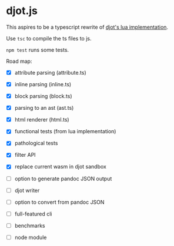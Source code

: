 # djot.js

This aspires to be a typescript rewrite of [djot's
lua implementation](https://github.com/jgm/djot).

Use `tsc` to compile the ts files to js.

`npm test` runs some tests.

Road map:

- [X] attribute parsing (attribute.ts)
- [X] inline parsing (inline.ts)
- [X] block parsing (block.ts)
- [X] parsing to an ast (ast.ts)
- [X] html renderer (html.ts)
- [X] functional tests (from lua implementation)
- [X] pathological tests
- [X] filter API
- [X] replace current wasm in djot sandbox
- [ ] option to generate pandoc JSON output
- [ ] djot writer
- [ ] option to convert from pandoc JSON
- [ ] full-featured cli
- [ ] benchmarks
- [ ] node module

